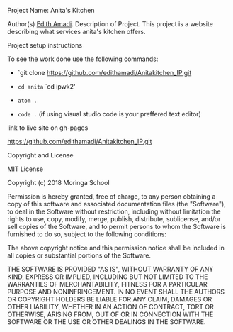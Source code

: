 Project Name: Anita's Kitchen

Author(s)
[Edith Amadi](https://github.com/edithamadi).
Description of Project.
This project is a website describing what services anita's kitchen offers.

Project setup instructions

To see the work done use the following commands:

- `git clone https://github.com/edithamadi/Anitakitchen_IP.git

- `cd anita`
  `cd ipwk2'
- `atom .`
- `code .` (if using visual studio code is your preffered text editor)

link to live site on gh-pages

https://github.com/edithamadi/Anitakitchen_IP.git

Copyright and License

MIT License

Copyright (c) 2018 Moringa School

Permission is hereby granted, free of charge, to any person obtaining a copy of this software and associated documentation files (the "Software"), to deal in the Software without restriction, including without limitation the rights to use, copy, modify, merge, publish, distribute, sublicense, and/or sell copies of the Software, and to permit persons to whom the Software is furnished to do so, subject to the following conditions:

The above copyright notice and this permission notice shall be included in all copies or substantial portions of the Software.

THE SOFTWARE IS PROVIDED "AS IS", WITHOUT WARRANTY OF ANY KIND, EXPRESS OR IMPLIED, INCLUDING BUT NOT LIMITED TO THE WARRANTIES OF MERCHANTABILITY, FITNESS FOR A PARTICULAR PURPOSE AND NONINFRINGEMENT. IN NO EVENT SHALL THE AUTHORS OR COPYRIGHT HOLDERS BE LIABLE FOR ANY CLAIM, DAMAGES OR OTHER LIABILITY, WHETHER IN AN ACTION OF CONTRACT, TORT OR OTHERWISE, ARISING FROM, OUT OF OR IN CONNECTION WITH THE SOFTWARE OR THE USE OR OTHER DEALINGS IN THE SOFTWARE.
